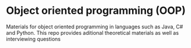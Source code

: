 # Object oriented programming (OOP)
 Materials for object oriented programming in languages such as Java, C# and Python. This repo provides aditional theoretical materials as well as interviewing questions
